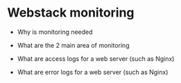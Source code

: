 # Webstack monitoring

- Why is monitoring needed

- What are the 2 main area of monitoring

- What are access logs for a web server (such as Nginx)

- What are error logs for a web server (such as Nginx)
